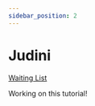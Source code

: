 ```yaml
---
sidebar_position: 2
---
```


# Judini

[Waiting List](https://judini.ai/)

Working on this tutorial!